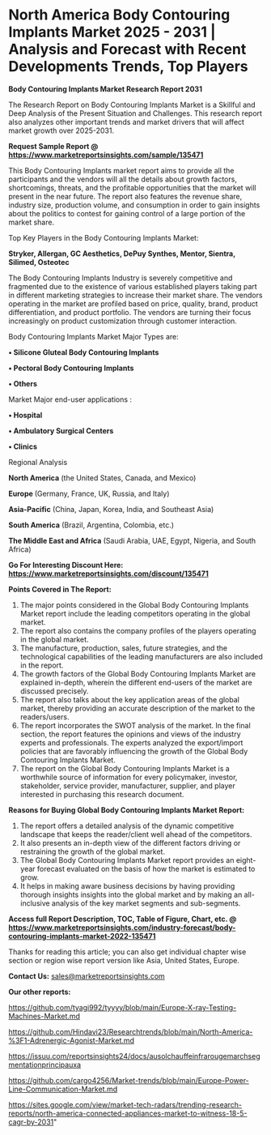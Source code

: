 # North America Body Contouring Implants Market 2025 - 2031 | Analysis and Forecast with Recent Developments Trends, Top Players

<strong>Body Contouring Implants Market Research Report 2031</strong>

The Research Report on Body Contouring Implants Market is a Skillful and Deep Analysis of the Present Situation and Challenges. This research report also analyzes other important trends and market drivers that will affect market growth over 2025-2031.

<strong>Request Sample Report @ <a href=https://www.marketreportsinsights.com/sample/135471>https://www.marketreportsinsights.com/sample/135471</a></strong>

This Body Contouring Implants market report aims to provide all the participants and the vendors will all the details about growth factors, shortcomings, threats, and the profitable opportunities that the market will present in the near future. The report also features the revenue share, industry size, production volume, and consumption in order to gain insights about the politics to contest for gaining control of a large portion of the market share.

Top Key Players in the Body Contouring Implants Market:

<strong>Stryker, Allergan, GC Aesthetics, DePuy Synthes, Mentor, Sientra, Silimed, Osteotec</strong>

The Body Contouring Implants Industry is severely competitive and fragmented due to the existence of various established players taking part in different marketing strategies to increase their market share. The vendors operating in the market are profiled based on price, quality, brand, product differentiation, and product portfolio. The vendors are turning their focus increasingly on product customization through customer interaction.

Body Contouring Implants Market Major Types are:

<strong>• Silicone Gluteal Body Contouring Implants

• Pectoral Body Contouring Implants

• Others</strong>

Market Major end-user applications :

<strong>• Hospital

• Ambulatory Surgical Centers

• Clinics</strong>

Regional Analysis

</u><strong><b>North America</b></strong> (the United States, Canada, and Mexico)

<strong><b>Europe </b></strong>(Germany, France, UK, Russia, and Italy)

<strong><b>Asia-Pacific</b></strong> (China, Japan, Korea, India, and Southeast Asia)

<strong><b>South America</b></strong> (Brazil, Argentina, Colombia, etc.)

<strong><b>The Middle East and Africa</b></strong> (Saudi Arabia, UAE, Egypt, Nigeria, and South Africa)

<strong>Go For Interesting Discount Here: <a href=https://www.marketreportsinsights.com/discount/135471>https://www.marketreportsinsights.com/discount/135471</a></strong>

<strong>Points Covered in The Report:</strong>
<ol>
  <li>The major points considered in the Global Body Contouring Implants Market report include the leading competitors operating in the global market.</li>
  <li>The report also contains the company profiles of the players operating in the global market.</li>
  <li>The manufacture, production, sales, future strategies, and the technological capabilities of the leading manufacturers are also included in the report.</li>
  <li>The growth factors of the Global Body Contouring Implants Market are explained in-depth, wherein the different end-users of the market are discussed precisely.</li>
  <li>The report also talks about the key application areas of the global market, thereby providing an accurate description of the market to the readers/users.</li>
  <li>The report incorporates the SWOT analysis of the market. In the final section, the report features the opinions and views of the industry experts and professionals. The experts analyzed the export/import policies that are favorably influencing the growth of the Global Body Contouring Implants Market.</li>
  <li>The report on the Global Body Contouring Implants Market is a worthwhile source of information for every policymaker, investor, stakeholder, service provider, manufacturer, supplier, and player interested in purchasing this research document.</li>
</ol>
<strong>Reasons for Buying Global Body Contouring Implants Market Report:</strong>

<ol>
  <li>The report offers a detailed analysis of the dynamic competitive landscape that keeps the reader/client well ahead of the competitors.</li>
  <li>It also presents an in-depth view of the different factors driving or restraining the growth of the global market.</li>
  <li>The Global Body Contouring Implants Market report provides an eight-year forecast evaluated on the basis of how the market is estimated to grow.</li>
  <li>It helps in making aware business decisions by having providing thorough insights insights into the global market and by making an all-inclusive analysis of the key market segments and sub-segments.</li>
</ol>
<strong>Access full Report Description, TOC, Table of Figure, Chart, etc. @ <a href=https://www.marketreportsinsights.com/industry-forecast/body-contouring-implants-market-2022-135471>https://www.marketreportsinsights.com/industry-forecast/body-contouring-implants-market-2022-135471</a></strong>


Thanks for reading this article; you can also get individual chapter wise section or region wise report version like Asia, United States, Europe.

<strong>Contact Us:</strong>
sales@marketreportsinsights.com

<strong>Our other reports:</strong>

<a href=https://github.com/tyagi992/tyyyy/blob/main/Europe-X-ray-Testing-Machines-Market.md>https://github.com/tyagi992/tyyyy/blob/main/Europe-X-ray-Testing-Machines-Market.md</a>

<a href=https://github.com/Hindavi23/Researchtrends/blob/main/North-America-%3F1-Adrenergic-Agonist-Market.md>https://github.com/Hindavi23/Researchtrends/blob/main/North-America-%3F1-Adrenergic-Agonist-Market.md</a>

<a href=https://issuu.com/reportsinsights24/docs/ausolchauffeinfrarougemarchsegmentationprincipauxa>https://issuu.com/reportsinsights24/docs/ausolchauffeinfrarougemarchsegmentationprincipauxa</a>

<a href=https://github.com/cargo4256/Market-trends/blob/main/Europe-Power-Line-Communication-Market.md>https://github.com/cargo4256/Market-trends/blob/main/Europe-Power-Line-Communication-Market.md</a>

<a href=https://sites.google.com/view/market-tech-radars/trending-research-reports/north-america-connected-appliances-market-to-witness-18-5-cagr-by-2031>https://sites.google.com/view/market-tech-radars/trending-research-reports/north-america-connected-appliances-market-to-witness-18-5-cagr-by-2031</a>"
